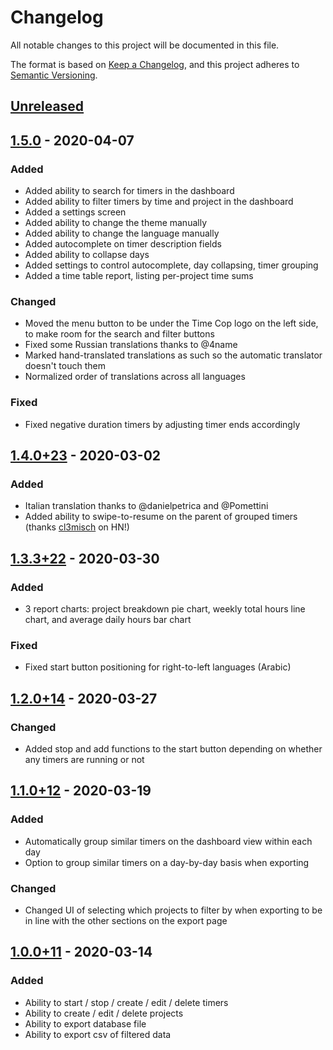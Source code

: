 # Changelog
All notable changes to this project will be documented in this file.

The format is based on [Keep a Changelog](https://keepachangelog.com/en/1.0.0/),
and this project adheres to [Semantic Versioning](https://semver.org/spec/v2.0.0.html).

## [Unreleased]


## [1.5.0] - 2020-04-07
### Added
* Added ability to search for timers in the dashboard
* Added ability to filter timers by time and project in the dashboard
* Added a settings screen
* Added ability to change the theme manually
* Added ability to change the language manually
* Added autocomplete on timer description fields
* Added ability to collapse days
* Added settings to control autocomplete, day collapsing, timer grouping
* Added a time table report, listing per-project time sums

### Changed
* Moved the menu button to be under the Time Cop logo on the left side, to make room for the search and filter buttons
* Fixed some Russian translations thanks to @4name
* Marked hand-translated translations as such so the automatic translator doesn't touch them
* Normalized order of translations across all languages

### Fixed
* Fixed negative duration timers by adjusting timer ends accordingly

## [1.4.0+23] - 2020-03-02
### Added
* Italian translation thanks to @danielpetrica and @Pomettini
* Added ability to swipe-to-resume on the parent of grouped timers (thanks [cl3misch](https://news.ycombinator.com/item?id=22750635) on HN!)

## [1.3.3+22] - 2020-03-30
### Added
* 3 report charts: project breakdown pie chart, weekly total hours line chart, and average daily hours bar chart

### Fixed
* Fixed start button positioning for right-to-left languages (Arabic)

## [1.2.0+14] - 2020-03-27
### Changed
* Added stop and add functions to the start button depending on whether any timers are running or not

## [1.1.0+12] - 2020-03-19
### Added
* Automatically group similar timers on the dashboard view within each day
* Option to group similar timers on a day-by-day basis when exporting

### Changed
* Changed UI of selecting which projects to filter by when exporting to be in line
  with the other sections on the export page

## [1.0.0+11] - 2020-03-14
### Added
* Ability to start / stop / create / edit / delete timers
* Ability to create / edit / delete projects
* Ability to export database file
* Ability to export csv of filtered data

[Unreleased]: https://github.com/hamaluik/timecop/compare/v1.5.0...HEAD
[1.5.0]: https://github.com/hamaluik/timecop/compare/v1.4.0+23...v1.5.0
[1.4.0+23]: https://github.com/hamaluik/timecop/compare/v1.3.3+22...v1.4.0+23
[1.3.3+22]: https://github.com/hamaluik/timecop/compare/v1.2.0+14...v1.3.3+22
[1.2.0+14]: https://github.com/hamaluik/timecop/compare/v1.1.0+12...v1.2.0+14
[1.1.0+12]: https://github.com/hamaluik/timecop/compare/v1.0.0+11...v1.1.0+12
[1.0.0+11]: https://github.com/hamaluik/timecop/compare/223213...v1.0.0+11
